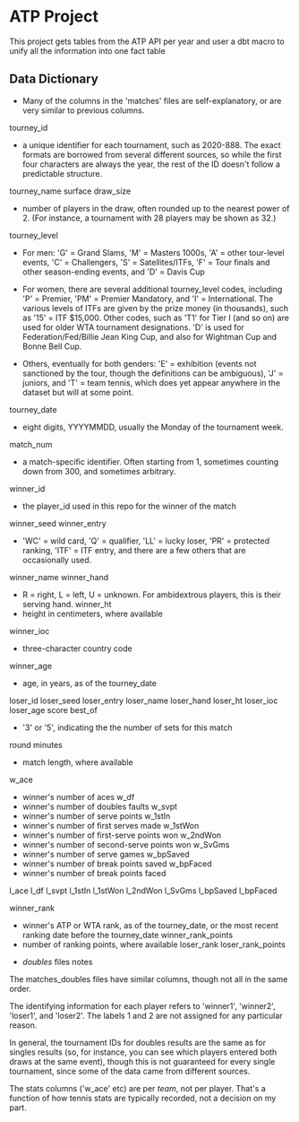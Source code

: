 # ATP Project

This project gets tables from the ATP API per year and user a dbt macro to unify all the information into one fact table   


## Data Dictionary
* Many of the columns in the 'matches' files are self-explanatory, or are very similar to previous
 columns.

tourney_id
- a unique identifier for each tournament, such as 2020-888. The exact formats are borrowed
 from several different sources, so while the first four characters are always the year, 
 the rest of the ID doesn't follow a predictable structure.

tourney_name
surface
draw_size
- number of players in the draw, often rounded up to the nearest power of 2. (For instance, 
a tournament with 28 players may be shown as 32.)

tourney_level
- For men: 'G' = Grand Slams, 'M' = Masters 1000s, 'A' = other tour-level 
events, 'C' = Challengers, 'S' = Satellites/ITFs, 'F' = Tour finals
 and other season-ending events, and 'D' = Davis Cup 
- For women, there are several additional tourney_level codes, 
including 'P' = Premier, 'PM' = Premier Mandatory, and 'I' = International.
 The various levels of ITFs are given by the prize money (in thousands), 
 such as '15' = ITF $15,000. Other codes, such as 'T1' for Tier I (and so on)
  are used for older WTA tournament designations. 'D' is used for 
  Federation/Fed/Billie Jean King Cup, and also for Wightman Cup and Bonne Bell Cup.

- Others, eventually for both genders: 'E' = exhibition (events not sanctioned by 
the tour, though the definitions can be ambiguous), 'J' = juniors, and 'T' = team 
tennis, which does yet appear anywhere in the dataset but will at some point.

tourney_date
- eight digits, YYYYMMDD, usually the Monday of the tournament week.

match_num
- a match-specific identifier. Often starting from 1, sometimes counting down 
from 300, and sometimes arbitrary. 

winner_id
- the player_id used in this repo for the winner of the match

winner_seed
winner_entry
- 'WC' = wild card, 'Q' = qualifier, 'LL' = lucky loser, 'PR' = protected ranking, 
'ITF' = ITF entry, and there are a few others that are occasionally used.

winner_name
winner_hand
- R = right, L = left, U = unknown. For ambidextrous players, this is their serving hand.
winner_ht
- height in centimeters, where available

winner_ioc
- three-character country code

winner_age
- age, in years, as of the tourney_date

loser_id
loser_seed
loser_entry
loser_name
loser_hand
loser_ht
loser_ioc
loser_age
score
best_of
- '3' or '5', indicating the the number of sets for this match

round
minutes
- match length, where available

w_ace
- winner's number of aces
w_df
- winner's number of doubles faults
w_svpt
- winner's number of serve points
w_1stIn
- winner's number of first serves made
w_1stWon
- winner's number of first-serve points won
w_2ndWon
- winner's number of second-serve points won
w_SvGms
- winner's number of serve games
w_bpSaved
- winner's number of break points saved
w_bpFaced
- winner's number of break points faced

l_ace
l_df
l_svpt
l_1stIn
l_1stWon
l_2ndWon
l_SvGms
l_bpSaved
l_bpFaced

winner_rank
- winner's ATP or WTA rank, as of the tourney_date, or the most recent ranking date before the tourney_date
winner_rank_points
- number of ranking points, where available
loser_rank
loser_rank_points

* _doubles_ files notes

The matches_doubles files have similar columns, though not all in the same order.

The identifying information for each player refers to 'winner1', 'winner2', 'loser1', and 'loser2'. The labels 1 and 2 are not assigned for any particular reason.

In general, the tournament IDs for doubles results are the same as for singles results (so, for instance, you can see which players entered both draws at the same event), though this is not guaranteed for every single tournament, since some of the data came from different sources.

The stats columns ('w_ace' etc) are per *team*, not per player. That's a function of how tennis stats are typically recorded, not a decision on my part.
